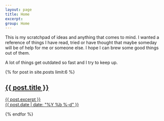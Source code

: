 ```yaml
---
layout: page
title: Home
excerpt:
group: Home
---
```


This is my scratchpad of ideas and anything that comes to mind.
I wanted a reference of things I have read, tried or have thought that maybe someday will be of help for me or someone else.
I hope I can brew some good things out of them.

A lot of things get outdated so fast and I try to keep up.

<div class="vspace"></div>

{% for post in site.posts limit:6 %}
<article class="summary">
    <a href="{{ post.url }}"><h2>{{ post.title }}</h2>
        <p class='excerpt'>
            {{ post.excerpt }}<br/>
            {{ post.date | date: "%Y %b %-d" }}
        </p>
    </a>
</article>
{% endfor %}
